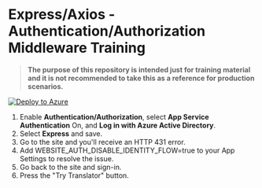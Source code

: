# Express/Axios - Authentication/Authorization Middleware Training

>**The purpose of this repository is intended just for training material and it is not recommended to take this as a reference for production scenarios.**

[![Deploy to Azure](https://aka.ms/deploytoazurebutton)](https://portal.azure.com/#create/Microsoft.Template/uri/https%3A%2F%2Fraw.githubusercontent.com%2Fazureossd%2Fappsreadynext-axios-easyauth%2Fmaster%2Ftemplate.json)

1. Enable **Authentication/Authorization**, select **App Service Authentication** On, and **Log in with Azure Active Directory**.
2. Select **Express** and save.
3. Go to the site and you'll receive an HTTP 431 error.
4. Add WEBSITE_AUTH_DISABLE_IDENTITY_FLOW=true to your App Settings to resolve the issue.
5. Go back to the site and sign-in.
6. Press the "Try Translator" button.
